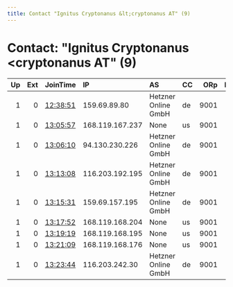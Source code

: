 ```yaml
---
title: Contact "Ignitus Cryptonanus &lt;cryptonanus AT" (9)
---
```


# Contact: "Ignitus Cryptonanus &lt;cryptonanus AT" (9)

|   Up |   Ext | JoinTime                                                                                            | IP              | AS                  | CC   |   ORp |   Dirp | OS    | Version   | Nickname    |   eFamMembers |
|-----:|------:|:----------------------------------------------------------------------------------------------------|:----------------|:--------------------|:-----|------:|-------:|:------|:----------|:------------|--------------:|
|    1 |     0 | [12:38:51](https://metrics.torproject.org/rs.html#details/8C0173E15C20E25AC0C53296B80EE54BC391A939) | 159.69.89.80    | Hetzner Online GmbH | de   |  9001 |      0 | Linux | 0.4.3.7   | cryptonanus |            19 |
|    1 |     0 | [13:05:57](https://metrics.torproject.org/rs.html#details/446C2CC713BEB88068042F2975661C7163D62BDE) | 168.119.167.237 | None                | us   |  9001 |      0 | Linux | 0.4.3.7   | cryptonanus |            19 |
|    1 |     0 | [13:06:10](https://metrics.torproject.org/rs.html#details/AF8E6BD27097A40D0C4A1B3D3B2C8D8C6D6DC7FB) | 94.130.230.226  | Hetzner Online GmbH | de   |  9001 |      0 | Linux | 0.4.3.7   | cryptonanus |            19 |
|    1 |     0 | [13:13:08](https://metrics.torproject.org/rs.html#details/BD77E986B19E09E993FA6B30D66EC49872755C11) | 116.203.192.195 | Hetzner Online GmbH | de   |  9001 |      0 | Linux | 0.4.3.7   | cryptonanus |            19 |
|    1 |     0 | [13:15:31](https://metrics.torproject.org/rs.html#details/B458B09C7FACA020FFC71ED4CD5EC533052E2011) | 159.69.157.195  | Hetzner Online GmbH | de   |  9001 |      0 | Linux | 0.4.3.7   | cryptonanus |            19 |
|    1 |     0 | [13:17:52](https://metrics.torproject.org/rs.html#details/81E1B2C1E4B25AB78B4DC3181BA94FD780DF35B5) | 168.119.168.204 | None                | us   |  9001 |      0 | Linux | 0.4.3.7   | cryptonanus |            19 |
|    1 |     0 | [13:19:19](https://metrics.torproject.org/rs.html#details/1DF4A35464EA35BB4C57D83BD2D72EE6D5A50E08) | 168.119.168.195 | None                | us   |  9001 |      0 | Linux | 0.4.3.7   | cryptonanus |            19 |
|    1 |     0 | [13:21:09](https://metrics.torproject.org/rs.html#details/2562CEA2FAB15C52C2A08057270C11DA5091D55C) | 168.119.168.176 | None                | us   |  9001 |      0 | Linux | 0.4.3.7   | cryptonanus |            19 |
|    1 |     0 | [13:23:44](https://metrics.torproject.org/rs.html#details/283520E193E0024AB567FA86D60EDA3FC4A5A5B7) | 116.203.242.30  | Hetzner Online GmbH | de   |  9001 |      0 | Linux | 0.4.3.7   | cryptonanus |            19 |

